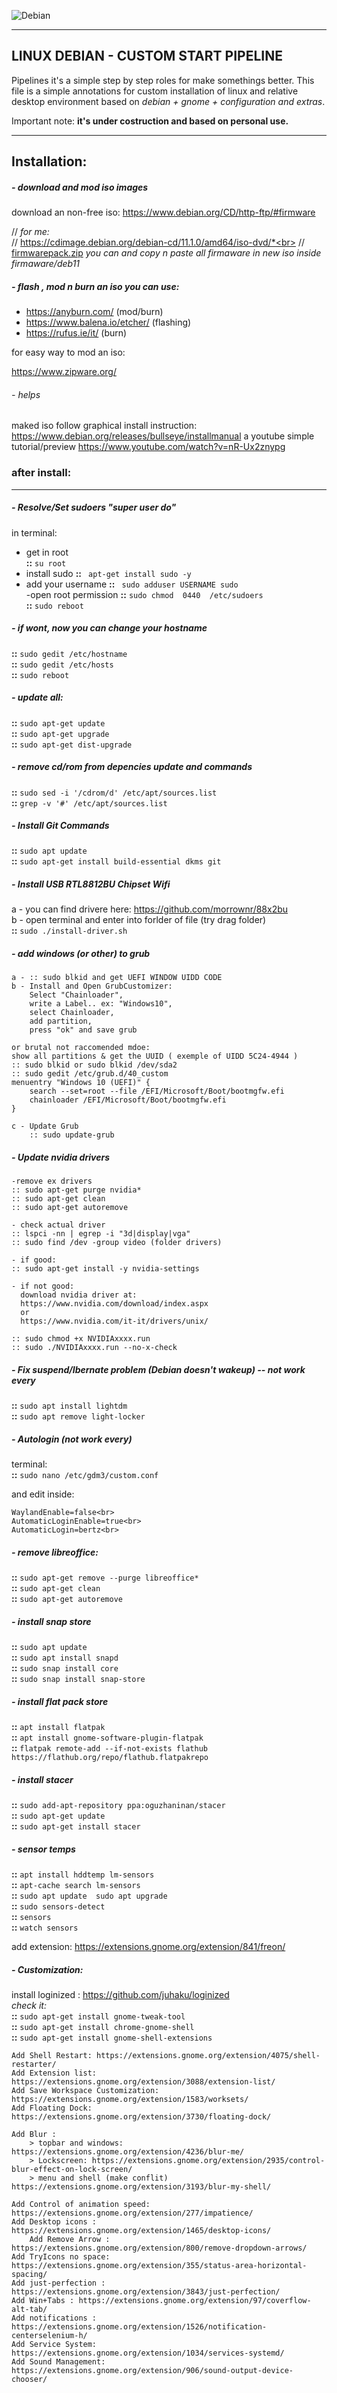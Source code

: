 

![Debian](./resources/banner.png)

------



## LINUX DEBIAN - CUSTOM START PIPELINE

Pipelines it's a simple step by step roles for make somethings better.
This file is a simple annotations for custom installation of linux and relative desktop environment based on *debian + gnome + configuration and extras*.

Important note: **it's under costruction and based on personal use.** 



------



## Installation:



##### - download and mod iso images

download an non-free iso:  https://www.debian.org/CD/http-ftp/#firmware<br>

// *for me:*<br>
// https://cdimage.debian.org/debian-cd/11.1.0/amd64/iso-dvd/*<br>
// [firmwarepack.zip](.\resources\firmwarepack.zip) *you can and copy n paste all firmaware in new iso inside firmaware/deb11*<br>



##### -  flash , mod n burn an iso you can use:

 - https://anyburn.com/ (mod/burn) 
 - https://www.balena.io/etcher/ (flashing)
 - https://rufus.ie/it/ (burn)


for easy way to mod an iso: 

https://www.zipware.org/

###### - helps

maked iso follow graphical install instruction:
https://www.debian.org/releases/bullseye/installmanual
a youtube simple tutorial/preview
https://www.youtube.com/watch?v=nR-Ux2znypg





### after install:

------



##### - Resolve/Set sudoers "super user do"

in terminal: 
- get in root	
	**::** `su root`
- install sudo
	**::** ` apt-get install sudo -y`<br>
- add your username
	**::** ` sudo adduser USERNAME sudo`<br>
	-open root permission
	**::** `sudo chmod  0440  /etc/sudoers`<br>
	**::** `sudo reboot`<br>

##### - if wont, now you can change your hostname

**::**  `sudo gedit /etc/hostname`<br>
**::**  `sudo gedit /etc/hosts`<br>
**::**  `sudo reboot`<br>

##### -  update all:

**::**  `sudo apt-get update`<br>
**::**  `sudo apt-get upgrade`<br>
**::**  `sudo apt-get dist-upgrade `<br>

##### - remove cd/rom from depencies update and commands

**::**  `sudo sed -i '/cdrom/d' /etc/apt/sources.list`<br>
**::**  `grep -v '#' /etc/apt/sources.list`<br>

##### - Install Git Commands

**::**  `sudo apt update`<br>
**::**  `sudo apt-get install build-essential dkms git`<br>

##### - Install USB RTL8812BU Chipset Wifi

a - you can find drivere here: https://github.com/morrownr/88x2bu<br>
b - open terminal and enter into forlder of file (try drag folder)<br>
**::**  `sudo ./install-driver.sh`<br>

##### - add windows (or other) to grub

	a - :: sudo blkid and get UEFI WINDOW UIDD CODE
	b - Install and Open GrubCustomizer:
		Select "Chainloader",
		write a Label.. ex: "Windows10",
		select Chainloader,
		add partition,
		press "ok" and save grub

	or brutal not raccomended mdoe:
	show all partitions & get the UUID ( exemple of UIDD 5C24-4944 )
	:: sudo blkid or sudo blkid /dev/sda2
	:: sudo gedit /etc/grub.d/40_custom
	menuentry "Windows 10 (UEFI)" {
		search --set=root --file /EFI/Microsoft/Boot/bootmgfw.efi
		chainloader /EFI/Microsoft/Boot/bootmgfw.efi
	}
	
	c - Update Grub
		:: sudo update-grub

##### - Update nvidia drivers

	-remove ex drivers
	:: sudo apt-get purge nvidia* 
	:: sudo apt-get clean
	:: sudo apt-get autoremove
	
	- check actual driver
	:: lspci -nn | egrep -i "3d|display|vga"
	:: sudo find /dev -group video (folder drivers)
	
	- if good:
	:: sudo apt-get install -y nvidia-settings
	
	- if not good:
	  download nvidia driver at: 
	  https://www.nvidia.com/download/index.aspx
	  or
	  https://www.nvidia.com/it-it/drivers/unix/
	
	:: sudo chmod +x NVIDIAxxxx.run
	:: sudo ./NVIDIAxxxx.run --no-x-check

##### - Fix suspend/Ibernate problem (Debian doesn't wakeup) -- not work every

**::**  `sudo apt install lightdm`<br>
**::**  `sudo apt remove light-locker`<br>

##### - Autologin (not work every)

terminal:<br>
**::**  `sudo nano /etc/gdm3/custom.conf` <br>

and edit inside:
	
	WaylandEnable=false<br>
	AutomaticLoginEnable=true<br>
	AutomaticLogin=bertz<br>

##### - remove libreoffice:

**::**  `sudo apt-get remove --purge libreoffice*`<br>
**::**  `sudo apt-get clean`<br>
**::**  `sudo apt-get autoremove`<br>

##### - install snap store

**::**  `sudo apt update`<br>
**::**  `sudo apt install snapd`<br>
**::**  `sudo snap install core`<br>
**::**  `sudo snap install snap-store`<br>

##### - install flat pack store

**::**  `apt install flatpak`<br>
**::**  `apt install gnome-software-plugin-flatpak`<br>
**::**  `flatpak remote-add --if-not-exists flathub https://flathub.org/repo/flathub.flatpakrepo`<br>

##### -  install stacer

**::**  `sudo add-apt-repository ppa:oguzhaninan/stacer`<br>
**::**  `sudo apt-get update`<br>
**::**  `sudo apt-get install stacer`<br>

##### - sensor temps

**::**  `apt install hddtemp lm-sensors`<br>
**::**  `apt-cache search lm-sensors`<br>
**::**  `sudo apt update  sudo apt upgrade`<br>
**::**  `sudo sensors-detect`<br>
**::**  `sensors`<br>
**::**  `watch sensors`<br>

add extension: https://extensions.gnome.org/extension/841/freon/<br>

##### - Customization:

install loginized : https://github.com/juhaku/loginized<br>
  *check it:*<br>
   **::**  `sudo apt-get install gnome-tweak-tool`<br>
   **::**  `sudo apt-get install chrome-gnome-shell`<br>
   **::**  `sudo apt-get install gnome-shell-extensions`<br>

	Add Shell Restart: https://extensions.gnome.org/extension/4075/shell-restarter/    
	Add Extension list: https://extensions.gnome.org/extension/3088/extension-list/
	Add Save Workspace Customization: https://extensions.gnome.org/extension/1583/worksets/
	Add Floating Dock: https://extensions.gnome.org/extension/3730/floating-dock/
	
	Add Blur :
		> topbar and windows: https://extensions.gnome.org/extension/4236/blur-me/
		> Lockscreen: https://extensions.gnome.org/extension/2935/control-blur-effect-on-lock-screen/
		> menu and shell (make conflit) https://extensions.gnome.org/extension/3193/blur-my-shell/
	
	Add Control of animation speed: https://extensions.gnome.org/extension/277/impatience/
	Add Desktop icons : https://extensions.gnome.org/extension/1465/desktop-icons/
		Add Remove Arrow : https://extensions.gnome.org/extension/800/remove-dropdown-arrows/
	Add TryIcons no space: https://extensions.gnome.org/extension/355/status-area-horizontal-spacing/
	Add just-perfection : https://extensions.gnome.org/extension/3843/just-perfection/	
	Add Win+Tabs : https://extensions.gnome.org/extension/97/coverflow-alt-tab/
	Add notifications : https://extensions.gnome.org/extension/1526/notification-centerselenium-h/
	Add Service System: https://extensions.gnome.org/extension/1034/services-systemd/
	Add Sound Management: https://extensions.gnome.org/extension/906/sound-output-device-chooser/
